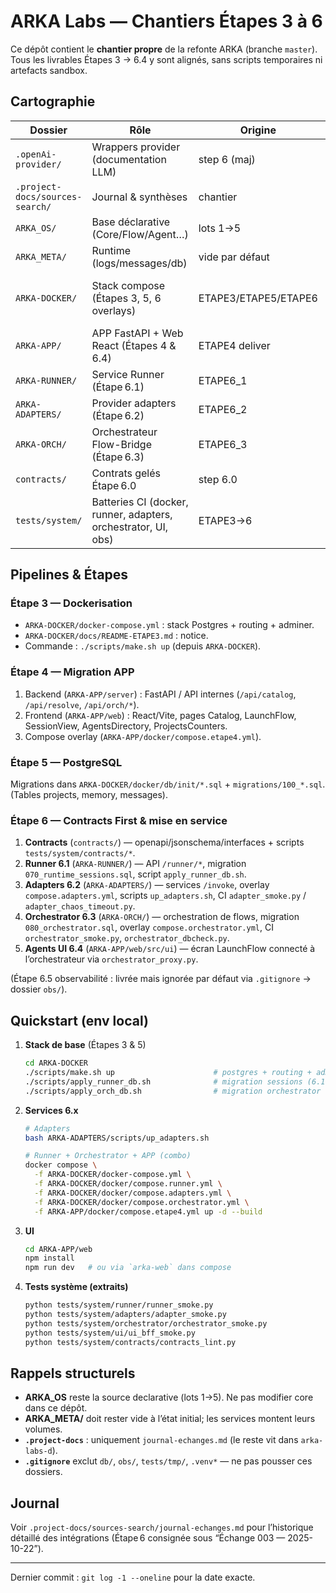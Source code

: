 # ARKA Labs — Chantiers Étapes 3 à 6

Ce dépôt contient le **chantier propre** de la refonte ARKA (branche `master`). Tous les livrables Étapes 3 → 6.4 y sont alignés, sans scripts temporaires ni artefacts sandbox.

## Cartographie

| Dossier | Rôle | Origine | Notes |
| --- | --- | --- | --- |
| `.openAi-provider/` | Wrappers provider (documentation LLM) | step 6 (maj) | pointent vers les onboarding canonique (`clients/<ID>/agents/...`). |
| `.project-docs/sources-search/` | Journal & synthèses | chantier | `journal-echanges.md` consigne chaque intégration. |
| `ARKA_OS/` | Base déclarative (Core/Flow/Agent…) | lots 1→5 | inchangé, read-only. |
| `ARKA_META/` | Runtime (logs/messages/db) | vide par défaut | monté par les services. |
| `ARKA-DOCKER/` | Stack compose (Étapes 3, 5, 6 overlays) | ETAPE3/ETAPE5/ETAPE6 | `docker-compose.yml` + overlays `compose.runner.yml`, `compose.adapters.yml`, `compose.orchestrator.yml`. |
| `ARKA-APP/` | APP FastAPI + Web React (Étapes 4 & 6.4) | ETAPE4 deliver | BFF `/api/orch/*` + écrans (Catalog, LaunchFlow, SessionView, Agents, etc.). |
| `ARKA-RUNNER/` | Service Runner (Étape 6.1) | ETAPE6_1 | exécute un step agent, fallback provider. |
| `ARKA-ADAPTERS/` | Provider adapters (Étape 6.2) | ETAPE6_2 | `adapter-codex`, `adapter-openai`. |
| `ARKA-ORCH/` | Orchestrateur Flow-Bridge (Étape 6.3) | ETAPE6_3 | orchestre `flow_ref` complet (gates, sessions). |
| `contracts/` | Contrats gelés Étape 6.0 | step 6.0 | openapi/jsonschema/interfaces + CI. |
| `tests/system/` | Batteries CI (docker, runner, adapters, orchestrator, UI, obs) | ETAPE3→6 | utilisables en local pour validation. |

## Pipelines & Étapes

### Étape 3 — Dockerisation
- `ARKA-DOCKER/docker-compose.yml` : stack Postgres + routing + adminer.
- `ARKA-DOCKER/docs/README-ETAPE3.md` : notice.
- Commande : `./scripts/make.sh up` (depuis `ARKA-DOCKER`).

### Étape 4 — Migration APP
1. Backend (`ARKA-APP/server`) : FastAPI / API internes (`/api/catalog`, `/api/resolve`, `/api/orch/*`).
2. Frontend (`ARKA-APP/web`) : React/Vite, pages Catalog, LaunchFlow, SessionView, AgentsDirectory, ProjectsCounters.
3. Compose overlay (`ARKA-APP/docker/compose.etape4.yml`).

### Étape 5 — PostgreSQL
Migrations dans `ARKA-DOCKER/docker/db/init/*.sql` + `migrations/100_*.sql`. (Tables projects, memory, messages).

### Étape 6 — Contracts First & mise en service
1. **Contracts** (`contracts/`) — openapi/jsonschema/interfaces + scripts `tests/system/contracts/*`.
2. **Runner 6.1** (`ARKA-RUNNER/`) — API `/runner/*`, migration `070_runtime_sessions.sql`, script `apply_runner_db.sh`.
3. **Adapters 6.2** (`ARKA-ADAPTERS/`) — services `/invoke`, overlay `compose.adapters.yml`, scripts `up_adapters.sh`, CI `adapter_smoke.py` / `adapter_chaos_timeout.py`.
4. **Orchestrator 6.3** (`ARKA-ORCH/`) — orchestration de flows, migration `080_orchestrator.sql`, overlay `compose.orchestrator.yml`, CI `orchestrator_smoke.py`, `orchestrator_dbcheck.py`.
5. **Agents UI 6.4** (`ARKA-APP/web/src/ui`) — écran LaunchFlow connecté à l’orchestrateur via `orchestrator_proxy.py`.

(Étape 6.5 observabilité : livrée mais ignorée par défaut via `.gitignore` → dossier `obs/`).

## Quickstart (env local)

1. **Stack de base** (Étapes 3 & 5)
   ```bash
   cd ARKA-DOCKER
   ./scripts/make.sh up                      # postgres + routing + adminer
   ./scripts/apply_runner_db.sh              # migration sessions (6.1)
   ./scripts/apply_orch_db.sh                # migration orchestrator (6.3)
   ```

2. **Services 6.x**
   ```bash
   # Adapters
   bash ARKA-ADAPTERS/scripts/up_adapters.sh

   # Runner + Orchestrator + APP (combo)
   docker compose \
     -f ARKA-DOCKER/docker-compose.yml \
     -f ARKA-DOCKER/docker/compose.runner.yml \
     -f ARKA-DOCKER/docker/compose.adapters.yml \
     -f ARKA-DOCKER/docker/compose.orchestrator.yml \
     -f ARKA-APP/docker/compose.etape4.yml up -d --build
   ```

3. **UI**
   ```bash
   cd ARKA-APP/web
   npm install
   npm run dev   # ou via `arka-web` dans compose
   ```

4. **Tests système (extraits)**
   ```bash
   python tests/system/runner/runner_smoke.py
   python tests/system/adapters/adapter_smoke.py
   python tests/system/orchestrator/orchestrator_smoke.py
   python tests/system/ui/ui_bff_smoke.py
   python tests/system/contracts/contracts_lint.py
   ```

## Rappels structurels

- **ARKA_OS** reste la source declarative (lots 1→5). Ne pas modifier core dans ce dépôt.
- **ARKA_META/** doit rester vide à l’état initial; les services montent leurs volumes.
- **`.project-docs`** : uniquement `journal-echanges.md` (le reste vit dans `arka-labs-d`).
- **`.gitignore`** exclut `db/`, `obs/`, `tests/tmp/`, `.venv*` — ne pas pousser ces dossiers.

## Journal
Voir `.project-docs/sources-search/journal-echanges.md` pour l’historique détaillé des intégrations (Étape 6 consignée sous “Échange 003 — 2025-10-22”).

---
Dernier commit : `git log -1 --oneline` pour la date exacte.
